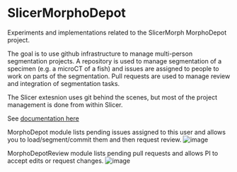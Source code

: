 # SlicerMorphoDepot
Experiments and implementations related to the SlicerMorph MorphoDepot project.

The goal is to use github infrastructure to manage multi-person segmentation projects.  A repository is used to manage segmentation of a specimen (e.g. a microCT of a fish) and issues are assigned to people to work on parts of the segmentation.  Pull requests are used to manage review and integration of segmentation tasks.

The Slicer extesnion uses git behind the scenes, but most of the project management is done from within Slicer.

See [documentation here](https://github.com/pieper/MorphoDepotdocs)

MorphoDepot module lists pending issues assigned to this user and allows you to load/segment/commit them and then request review.
![image](https://github.com/user-attachments/assets/2d81e4f3-8d8b-49e4-97f4-f906053d375f)

MorphoDepotReview module lists pending pull requests and allows PI to accept edits or request changes.
![image](https://github.com/user-attachments/assets/9481ce0f-dc37-4900-9cdc-14bb0922df59)
